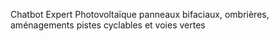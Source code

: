Chatbot Expert Photovoltaïque panneaux bifaciaux, ombrières, aménagements pistes cyclables et voies vertes 